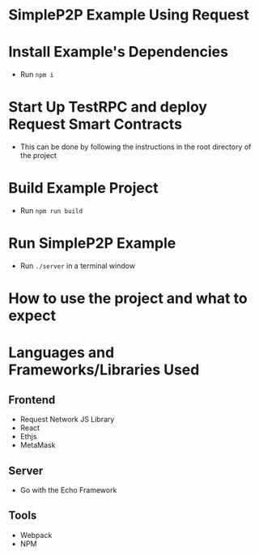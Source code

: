 # SimpleP2P Example Using Request

# Install Example's Dependencies
- Run `npm i`

# Start Up TestRPC and deploy Request Smart Contracts
- This can be done by following the instructions in the root directory of the project

# Build Example Project
- Run `npm run build`

# Run SimpleP2P Example
- Run `./server` in a terminal window

# How to use the project and what to expect

# Languages and Frameworks/Libraries Used
## Frontend
- Request Network JS Library
- React
- Ethjs
- MetaMask
## Server
- Go with the Echo Framework
## Tools
- Webpack
- NPM